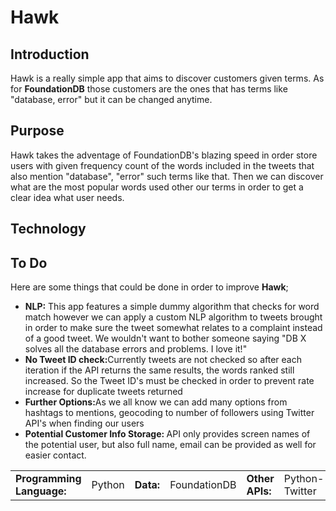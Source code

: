 <h1>Hawk</h1>
<h2>Introduction</h2>
<p>Hawk is a really simple app that aims to discover customers given terms. As for <b>FoundationDB</b> 
those customers are the ones that has terms like "database, error" but it can be changed anytime.</p>
<h2>Purpose</h2>
<p>Hawk takes the adventage of FoundationDB's blazing speed in order store users with given frequency count of the
words included in the tweets that also mention "database", "error" such terms like that. Then we can discover
what are the most popular words used other our terms in order to get a clear idea what user needs.
<h2>Technology</h2>
<table>
<tr>
  <td><b>Programming Language: </b></td>
  <td>Python</b>
  <td><b>Data: </b></td>
  <td>FoundationDB</b>
  <td><b>Other APIs: </b></td>
  <td>Python-Twitter</b>
</tr>
<h2>To Do</h2>
<p>Here are some things that could be done in order to improve <b>Hawk</b>;</p>
<ul>
  <li><b>NLP:</b> This app features a simple dummy algorithm that checks for word match however we can apply a custom NLP
  algorithm to tweets brought in order to make sure the tweet somewhat relates to a complaint instead of a good tweet.
  We wouldn't want to bother someone saying "DB X solves all the database errors and problems. I love it!"</li>
  <li><b>No Tweet ID check:</b>Currently tweets are not checked so after each iteration if the API returns the same results,
  the words ranked still increased. So the Tweet ID's must be checked in order 
  to prevent rate increase for duplicate tweets returned</li>
  <li><b>Further Options:</b>As we all know we can add many options from hashtags to mentions, geocoding to number of followers
  using Twitter API's when finding our users</li>
  <li><b>Potential Customer Info Storage: </b>API only provides screen names of the potential user, but also full name, email can be provided as well for easier contact.</li>
</ul>
